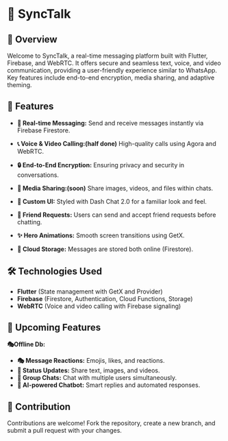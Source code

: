 # 📱 SyncTalk

## 📝 Overview
Welcome to SyncTalk, a real-time messaging platform built with Flutter, Firebase, and WebRTC. It offers secure and seamless text, voice, and video communication, providing a user-friendly experience similar to WhatsApp. Key features include end-to-end encryption, media sharing, and adaptive theming.

## 🚀 Features
- **💬 Real-time Messaging:** Send and receive messages instantly via Firebase Firestore.
- **📞 Voice & Video Calling:(half done)** High-quality calls using Agora and WebRTC.
- **🔒 End-to-End Encryption:** Ensuring privacy and security in conversations.
- **📂 Media Sharing:(soon)** Share images, videos, and files within chats.
- **🎨 Custom UI:** Styled with Dash Chat 2.0 for a familiar look and feel.
- **🤝 Friend Requests:** Users can send and accept friend requests before chatting.

- **✨ Hero Animations:** Smooth screen transitions using GetX.
- **💾 Cloud Storage:** Messages are stored both online (Firestore).

## 🛠️ Technologies Used
- **Flutter** (State management with GetX and Provider)
- **Firebase** (Firestore, Authentication, Cloud Functions, Storage)
- **WebRTC** (Voice and video calling with Firebase signaling)




## 🔮 Upcoming Features
 **🎭Offline Db:** 
- **🎭 Message Reactions:** Emojis, likes, and reactions.
- **📝 Status Updates:** Share text, images, and videos.
- **👥 Group Chats:** Chat with multiple users simultaneously.
- **🤖 AI-powered Chatbot:** Smart replies and automated responses.

## 🤝 Contribution
Contributions are welcome! Fork the repository, create a new branch, and submit a pull request with your changes.


